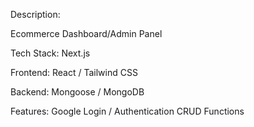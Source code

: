 Description: 

Ecommerce Dashboard/Admin Panel

Tech Stack:
Next.js

Frontend:
React / Tailwind CSS

Backend:
Mongoose / MongoDB


Features:
Google Login / Authentication
CRUD Functions 
